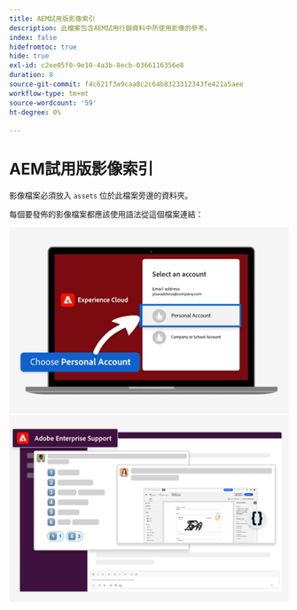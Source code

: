 ```yaml
---
title: AEM試用版影像索引
description: 此檔案包含AEM試用行銷資料中所使用影像的參考。
index: false
hidefromtoc: true
hide: true
exl-id: c2ee05f0-9e10-4a3b-8ecb-0366116356e8
duration: 8
source-git-commit: f4c621f3a9caa8c2c64b8323312343fe421a5aee
workflow-type: tm+mt
source-wordcount: '59'
ht-degree: 0%

---
```


# AEM試用版影像索引

影像檔案必須放入 `assets` 位於此檔案旁邊的資料夾。

每個要發佈的影像檔案都應該使用語法從這個檔案連結：

![試用就緒的電子郵件影像個人帳戶](./assets/select-personal-account.png)
![Slack電子郵件影像](./assets/Slack-email-image.png)
